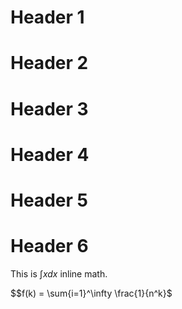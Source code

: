 # Header 1
# Header 2
# Header 3
# Header 4
# Header 5
# Header 6

This is $\int x dx$ inline math.

$$f(k) = \sum{i=1}^\infty \frac{1}{n^k}$
